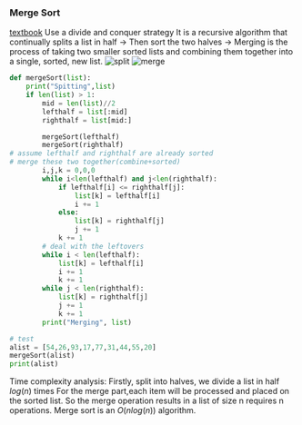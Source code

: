 ### Merge Sort
[textbook](https://runestone.academy/ns/books/published/pythonds/SortSearch/TheMergeSort.html)
Use a divide and conquer strategy
It is a recursive algorithm that continually splits a list in half -> Then sort the two halves -> Merging is the process of taking two smaller sorted lists and combining them together into a single, sorted, new list.
![split](https://runestone.academy/ns/books/published/pythonds/_images/mergesortA.png)
![merge](https://runestone.academy/ns/books/published/pythonds/_images/mergesortB.png)
```python
def mergeSort(list):
	print("Spitting",list)
	if len(list) > 1:
		mid = len(list)//2
		lefthalf = list[:mid]
		righthalf = list[mid:]

		mergeSort(lefthalf)
		mergeSort(righthalf)
# assume lefthalf and righthalf are already sorted
# merge these two together(combine+sorted)
		i,j,k = 0,0,0
		while i<len(lefthalf) and j<len(righthalf):
			if lefthalf[i] <= righthalf[j]:
				list[k] = lefthalf[i]
				i += 1
			else:
				list[k] = righthalf[j]
				j += 1
			k += 1
		# deal with the leftovers
		while i < len(lefthalf):
			list[k] = lefthalf[i]
			i += 1
			k += 1
		while j < len(righthalf):
			list[k] = righthalf[j]
			j += 1
			k += 1
		print("Merging", list)

# test
alist = [54,26,93,17,77,31,44,55,20]
mergeSort(alist)
print(alist)		
```

Time complexity analysis:
Firstly, split into halves, we divide a list in half $log(n)$ times
For the merge part,each item will be processed and placed on the sorted list. So the merge operation results in a list of size n requires n operations. Merge sort is an $O(nlog(n))$ algorithm.